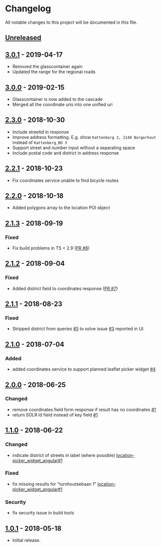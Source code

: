# Changelog

All notable changes to this project will be documented in this file.

## [Unreleased]

<!--
"### Added" for new features.
"### Changed" for changes in existing functionality.
"### Deprecated" for soon-to-be removed features.
"### Removed" for now removed features.
"### Fixed" for any bug fixes.
"### Security" in case of vulnerabilities.
-->

## [3.0.1] - 2019-04-17

- Removed the glasscontainer again
- Updated the range for the regional roads


## [3.0.0] - 2019-02-15

- Glasscontainer is now added to the cascade
- Merged all the coordinate uris into one unified uri

## [2.3.0] - 2018-10-30

- Include streetid in response
- Improve address formatting. E.g. show `Kattenberg 3, 2140 Borgerhout` instead of `Kattenberg_BO 3`
- Support street and number input without a separating space
- Include postal code and district in address response

## [2.2.1] - 2018-10-23

- Fix coordinates service unable to find bicycle routes

## [2.2.0] - 2018-10-18

- Added polygons array to the location POI object

## [2.1.3] - 2018-09-19

### Fixed

- Fix build problems in TS < 2.9 ([PR #8](https://github.com/digipolisantwerp/location-picker_service_nodejs/pull/8))

## [2.1.2] - 2018-09-04

### Fixed

- Added district field to coordinates response ([PR #7](https://github.com/digipolisantwerp/location-picker_service_nodejs/pull/7))

## [2.1.1] - 2018-08-23

### Fixed

- Stripped district from queries [#5](https://github.com/digipolisantwerp/location-picker_service_nodejs/issues/5) to solve issue [#3](https://github.com/digipolisantwerp/location-picker_widget_angular/issues/3) reported in UI.

## [2.1.0] - 2018-07-04

### Added

- added coordinates service to support planned leaflet picker widget [#4](https://github.com/digipolisantwerp/location-picker_service_nodejs/issues/4)

## [2.0.0] - 2018-06-25

### Changed

- remove coordinates field form response if result has no coordinates [#1](https://github.com/digipolisantwerp/location-picker_service_nodejs/issues/1)
- return SOLR id field instead of key field [#1](https://github.com/digipolisantwerp/location-picker_service_nodejs/issues/1)

## [1.1.0] - 2018-06-22

### Changed

- indicate district of streets in label (where possible) [location-picker_widget_angular#1](https://github.com/digipolisantwerp/location-picker_widget_angular/issues/1)

### Fixed

- fix missing results for "turnhoutsebaan 1" [location-picker_widget_angular#1](https://github.com/digipolisantwerp/location-picker_widget_angular/issues/1)

### Security

- fix security issue in build tools

## [1.0.1] - 2018-05-18

- Initial release.

[3.0.1]: https://github.com/digipolisantwerp/location-picker_service_nodejs/compare/v3.0.0...v3.0.1
[3.0.0]: https://github.com/digipolisantwerp/location-picker_service_nodejs/compare/v2.3.0...v3.0.0
[Unreleased]: https://github.com/digipolisantwerp/location-picker_service_nodejs/compare/v2.3.0...HEAD
[2.3.0]: https://github.com/digipolisantwerp/location-picker_service_nodejs/compare/v2.2.1...v2.3.0
[2.2.1]: https://github.com/digipolisantwerp/location-picker_service_nodejs/compare/v2.2.0...v2.2.1
[2.2.0]: https://github.com/digipolisantwerp/location-picker_service_nodejs/compare/v2.1.3...v2.2.0
[2.1.3]: https://github.com/digipolisantwerp/location-picker_service_nodejs/compare/v2.1.2...v2.1.3
[2.1.2]: https://github.com/digipolisantwerp/location-picker_service_nodejs/compare/v2.1.1...v2.1.2
[2.1.1]: https://github.com/digipolisantwerp/location-picker_service_nodejs/compare/v2.1.0...v2.1.1
[2.1.0]: https://github.com/digipolisantwerp/location-picker_service_nodejs/compare/v2.0.0...v2.1.0
[2.0.0]: https://github.com/digipolisantwerp/location-picker_service_nodejs/compare/v1.1.0...v2.0.0
[1.1.0]: https://github.com/digipolisantwerp/location-picker_service_nodejs/compare/v1.0.1...v1.1.0
[1.0.1]: https://github.com/digipolisantwerp/location-picker_service_nodejs/compare/v0.0.1...v1.0.1
